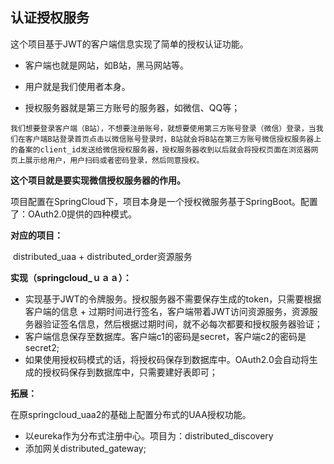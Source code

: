 ## 认证授权服务

这个项目基于JWT的客户端信息实现了简单的授权认证功能。

- 客户端也就是网站，如B站，黑马网站等。

- 用户就是我们使用者本身。

- 授权服务器就是第三方账号的服务器，如微信、QQ等；

```
我们想要登录客户端（B站），不想要注册账号，就想要使用第三方账号登录（微信）登录，当我们在客户端B站登录首页点击以微信账号登录时，B站就会将B站在第三方账号微信授权服务器上的备案的client_id发送给微信授权服务器，授权服务器收到以后就会将授权页面在浏览器网页上展示给用户，用户扫码或者密码登录，然后同意授权。
```

**这个项目就是要实现微信授权服务器的作用。**

项目配置在SpringCloud下，项目本身是一个授权微服务基于SpringBoot。配置了：OAuth2.0提供的四种模式。

**对应的项目：**

​	distributed_uaa + distributed_order资源服务

**实现（springcloud_ｕａａ）：**

- 实现基于JWT的令牌服务。授权服务器不需要保存生成的token，只需要根据客户端的信息 + 过期时间进行签名，客户端带着JWT访问资源服务，资源服务器验证签名信息，然后根据过期时间，就不必每次都要和授权服务器验证；
- 客户端信息保存至数据库。客户端c1的密码是secret，客户端c2的密码是secret2;
- 如果使用授权码模式的话，将授权码保存到数据库中。OAuth2.0会自动将生成的授权码保存到数据库中，只需要建好表即可；

**拓展：**

在原springcloud_uaa2的基础上配置分布式的UAA授权功能。

- 以eureka作为分布式注册中心。项目为：distributed_discovery
- 添加网关distributed_gateway;

